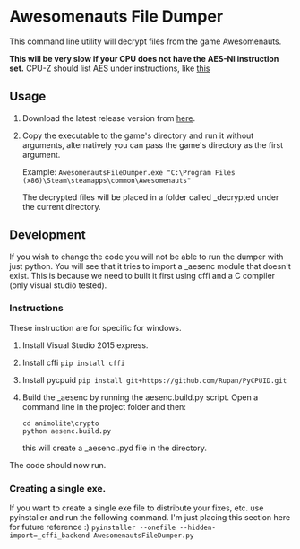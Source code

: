 # Awesomenauts File Dumper
This command line utility will decrypt files from the game Awesomenauts.

**This will be very slow if your CPU does not have the AES-NI instruction set.** CPU-Z should list AES under instructions, like [this](http://i.imgur.com/u58AeOJ.png)

## Usage

1. Download the latest release version from [here](https://github.com/Nodja/AwesomenautsFileDumper/releases).
2. Copy the executable to the game's directory and run it without arguments, alternatively you can pass the game's directory as the first argument.

   Example: ```AwesomenautsFileDumper.exe "C:\Program Files (x86)\Steam\steamapps\common\Awesomenauts"```

   The decrypted files will be placed in a folder called _decrypted under the current directory.

## Development

If you wish to change the code you will not be able to run the dumper with just python. You will see that it tries to import a _aesenc module that doesn't exist. This is because we need to built it first using cffi and a C compiler (only visual studio tested).

### Instructions
These instruction are for specific for windows.

1. Install Visual Studio 2015 express. 
2. Install cffi ```pip install cffi```
3. Install pycpuid ```pip install git+https://github.com/Rupan/PyCPUID.git```
4. Build the _aesenc by running the aesenc.build.py script. Open a command line in the project folder and then:

   ```
   cd animolite\crypto
   python aesenc.build.py
   ```
   this will create a _aesenc.<platform>.pyd file in the directory.

The code should now run.


### Creating a single exe.

If you want to create a single exe file to distribute your fixes, etc. use pyinstaller and run the following command. I'm just placing this section here for future reference :)
```pyinstaller --onefile --hidden-import=_cffi_backend AwesomenautsFileDumper.py```
